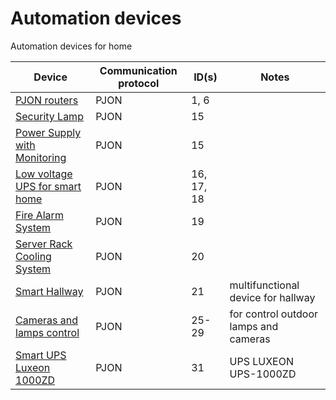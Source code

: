 # Automation devices

Automation devices for home

| Device | Communication protocol | ID(s) | Notes |
|---|---|---|---|
| [PJON routers](pjon_routers) | PJON | 1, 6 ||
| [Security Lamp](security-lamp) | PJON | 15 ||
| [Power Supply with Monitoring](ps-with-monitoring) | PJON | 15 ||
| [Low voltage UPS for smart home](smart-low-voltage-ups) | PJON | 16, 17, 18 ||
| [Fire Alarm System](fire-alarm)| PJON | 19 ||
| [Server Rack Cooling System](server-rack-cooling) | PJON | 20 ||
| [Smart Hallway](smart-hallway) | PJON | 21 | multifunctional device for hallway |
| [Cameras and lamps control](cameras-lamps-control) | PJON | 25-29 | for control outdoor lamps and cameras |
| [Smart UPS Luxeon 1000ZD](smart-ups-luxeon) | PJON | 31 | UPS LUXEON UPS-1000ZD |
